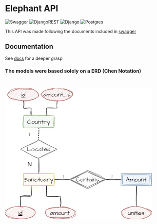 # Elephant API

![Swagger](https://img.shields.io/badge/-Swagger-%23Clojure?style=for-the-badge&logo=swagger&logoColor=white)
![DjangoREST](https://img.shields.io/badge/DJANGO-REST-ff1709?style=for-the-badge&logo=django&logoColor=white&color=ff1709&labelColor=gray)
![Django](https://img.shields.io/badge/django-%23092E20.svg?style=for-the-badge&logo=django&logoColor=white)
![Postgres](https://img.shields.io/badge/postgres-%23316192.svg?style=for-the-badge&logo=postgresql&logoColor=white)

This API was made following the documents included in [swagger](https://swagger.io/)

## Documentation

See [docs](https://github.com/rafaelngoncalves5/elephant-api/tree/master/docs) for a deeper grasp

### The models were based solely on a ERD (Chen Notation)

<br/>

![ERD](https://github.com/rafaelngoncalves5/elephant-api/blob/master/docs/ERD.jpg)
